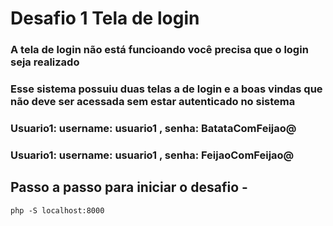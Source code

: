 # Desafio 1 Tela de login 

### A tela de login não está funcioando você precisa que o login seja realizado 

### Esse sistema possuiu duas telas a de login e a boas vindas que não deve ser acessada sem estar autenticado no sistema 

###  Usuario1: username: usuario1 , senha: BatataComFeijao@

###  Usuario1: username: usuario1 , senha: FeijaoComFeijao@



## Passo a passo para iniciar o desafio  - 

```
php -S localhost:8000
```